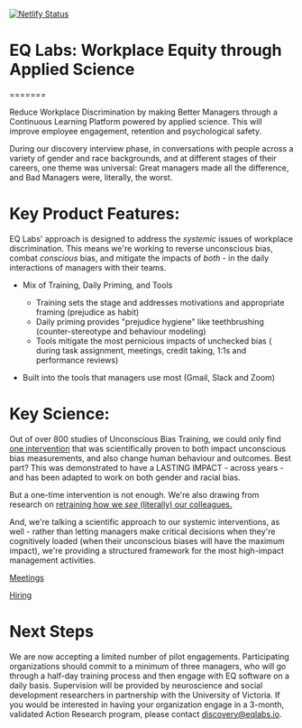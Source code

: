
[![Netlify Status](https://api.netlify.com/api/v1/badges/528dbda2-763f-433a-ae58-63af9efb1ee7/deploy-status)](https://app.netlify.com/sites/priceless-kilby-cc2be1/deploys)

# EQ Labs: Workplace Equity through Applied Science
=======

Reduce Workplace Discrimination by making Better Managers through a Continuous Learning Platform powered by applied science. This will improve employee engagement, retention and psychological safety.

During our discovery interview phase, in conversations with people across a variety of gender and race backgrounds, and at different stages of their careers, one theme was universal: Great managers made all the difference, and Bad Managers were, literally, the worst. 

# Key Product Features:

EQ Labs' approach is designed to address the *systemic* issues of workplace discrimination. This means we're working to reverse unconscious bias, combat *conscious* bias, and mitigate the impacts of *both* - in the daily interactions of managers with their teams.

 - Mix of Training, Daily Priming, and Tools
	- Training sets the stage and addresses motivations and appropriate framing (prejudice as habit)
	- Daily priming provides "prejudice hygiene" like teethbrushing (counter-stereotype and behaviour modeling)
	- Tools mitigate the most pernicious impacts of unchecked bias ( during task assignment, meetings, credit taking, 1:1s and performance reviews)

 - Built into the tools that managers use most (Gmail, Slack and Zoom)

# Key Science:

Out of over 800 studies of Unconscious Bias Training, we could only find [one intervention][1] that was scientifically proven to both impact unconscious bias measurements, and also change human behaviour and outcomes. Best part? This was demonstrated to have a LASTING IMPACT - across years - and has been adapted to work on both gender and racial bias. 

But a one-time intervention is not enough. We're also drawing from research on [retraining how we *see* (literally) our colleagues.][2]

And, we're talking a scientific approach to our systemic interventions, as well - rather than letting managers make critical decisions when they're cognitively loaded (when their unconscious biases will have the maximum impact), we're providing a structured framework for the most high-impact management activities.

[Meetings][3]

[Hiring][4]

# Next Steps

We are now accepting a limited number of pilot engagements. Participating organizations should commit to a minimum of three managers, who will go through a half-day training process and then engage with EQ software on a daily basis. Supervision will be provided by neuroscience and social development researchers in partnership with the University of Victoria. If you would be interested in having your organization engage in a 3-month, validated Action Research program, please contact discovery@eqlabs.io.

[1]: https://doi.org/10.1016/j.jesp.2017.04.009
[2]: https://onlinelibrary.wiley.com/doi/full/10.1111/j.1551-6709.2010.01148.x
[3]: https://chelseatroy.com/2018/03/29/why-do-remote-meetings-suck-so-much/
[4]: https://hbr.org/2016/04/if-theres-only-one-woman-in-your-candidate-pool-theres-statistically-no-chance-shell-be-hired